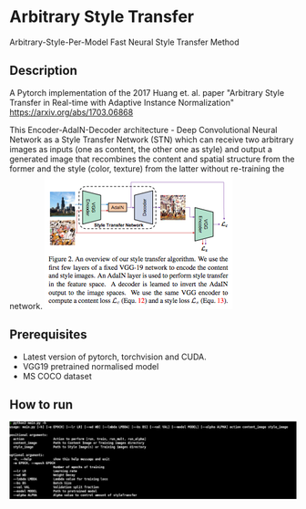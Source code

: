 # Arbitrary Style Transfer
Arbitrary-Style-Per-Model Fast Neural Style Transfer Method

## Description
A Pytorch implementation of the 2017 Huang et. al. paper "Arbitrary Style Transfer in Real-time with Adaptive Instance Normalization" https://arxiv.org/abs/1703.06868 

This Encoder-AdaIN-Decoder architecture - Deep Convolutional Neural Network as a Style Transfer Network (STN) which can receive two arbitrary images as inputs (one as content, the other one as style) and output a generated image that recombines the content and spatial structure from the former and the style (color, texture) from the latter without re-training the network.
![Architecture](https://github.com/Computer-Vision-IIITH-2021/project-team-vizzun/blob/main/images/tmp/Architecture.png)

## Prerequisites
* Latest version of pytorch,  torchvision and CUDA.
* VGG19 pretrained normalised model
* MS COCO dataset

## How to run
![Instruction](https://github.com/Computer-Vision-IIITH-2021/project-team-vizzun/blob/main/images/tmp/Instruction.png)


